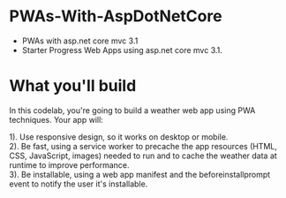 # PWAs-With-AspDotNetCore
- PWAs with asp.net core mvc 3.1
- Starter Progress Web Apps using asp.net core mvc 3.1.

# What you'll build
In this codelab, you're going to build a weather web app using PWA techniques. Your app will:

1). Use responsive design, so it works on desktop or mobile. <br />
2). Be fast, using a service worker to precache the app resources (HTML, CSS, JavaScript, images) needed to run and to cache the weather data at runtime to improve performance. <br />
3). Be installable, using a web app manifest and the beforeinstallprompt event to notify the user it's installable. <br />
